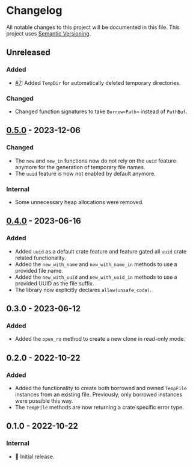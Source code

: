 # Changelog

All notable changes to this project will be documented in this file.
This project uses [Semantic Versioning](https://semver.org/spec/v2.0.0.html).

## Unreleased

### Added

- [#7](https://github.com/sunsided/async-tempfile-rs/pull/7):
  Added `TempDir` for automatically deleted temporary directories.

### Changed

- Changed function signatures to take `Borrow<Path>` instead of `PathBuf`.

## [0.5.0] - 2023-12-06

[0.5.0]: https://github.com/sunsided/async-tempfile-rs/releases/tag/0.5.0

### Changed

- The `new` and `new_in` functions now do not rely on the `uuid` feature anymore
  for the generation of temporary file names.
- The `uuid` feature is now not enabled by default anymore.

### Internal

- Some unnecessary heap allocations were removed.

## [0.4.0] - 2023-06-16

[0.4.0]: https://github.com/sunsided/async-tempfile-rs/releases/tag/0.4.0

### Added

- Added `uuid` as a default crate feature and feature gated all `uuid` crate related functionality.
- Added the `new_with_name` and `new_with_name_in` methods to use a provided file name.
- Added the `new_with_uuid` and `new_with_uuid_in` methods to use a provided UUID
  as the file suffix.
- The library now explicitly declares `allow(unsafe_code)`.

## 0.3.0 - 2023-06-12

### Added

- Added the `open_ro` method to create a new clone in read-only mode.

## 0.2.0 - 2022-10-22

### Added

- Added the functionality to create both borrowed and owned `TempFile` instances
  from an existing file. Previously, only borrowed instances were possible this way.
- The `TempFile` methods are now returning a crate specific error type.

## 0.1.0 - 2022-10-22

### Internal

- 🎉 Initial release.
